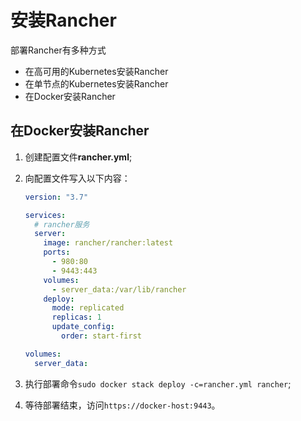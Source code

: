 # 安装Rancher

部署Rancher有多种方式

- 在高可用的Kubernetes安装Rancher
- 在单节点的Kubernetes安装Rancher
- 在Docker安装Rancher

## 在Docker安装Rancher

1. 创建配置文件**rancher.yml**;
2. 向配置文件写入以下内容：

    ``` yml
    version: "3.7"

    services:
      # rancher服务
      server:
        image: rancher/rancher:latest
        ports:
          - 980:80
          - 9443:443
        volumes:
          - server_data:/var/lib/rancher
        deploy:
          mode: replicated
          replicas: 1
          update_config:
            order: start-first

    volumes:
      server_data:
    ```
3. 执行部署命令`sudo docker stack deploy -c=rancher.yml rancher`;
4. 等待部署结束，访问`https://docker-host:9443`。

